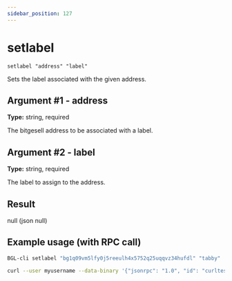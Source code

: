 ```yaml
---
sidebar_position: 127
---
```

# setlabel

`setlabel "address" "label"`

Sets the label associated with the given address.

## Argument #1 - address

**Type:** string, required

The bitgesell address to be associated with a label.

## Argument #2 - label

**Type:** string, required

The label to assign to the address.

## Result

null    (json null)

## Example usage (with RPC call)

```sh
BGL-cli setlabel "bg1q09vm5lfy0j5reeulh4x5752q25uqqvz34hufdl" "tabby"
```

```sh
curl --user myusername --data-binary '{"jsonrpc": "1.0", "id": "curltest", "method": "setlabel", "params": ["bg1q09vm5lfy0j5reeulh4x5752q25uqqvz34hufdl", "tabby"]}' -H 'content-type: text/plain;' http://127.0.0.1:8334/
```